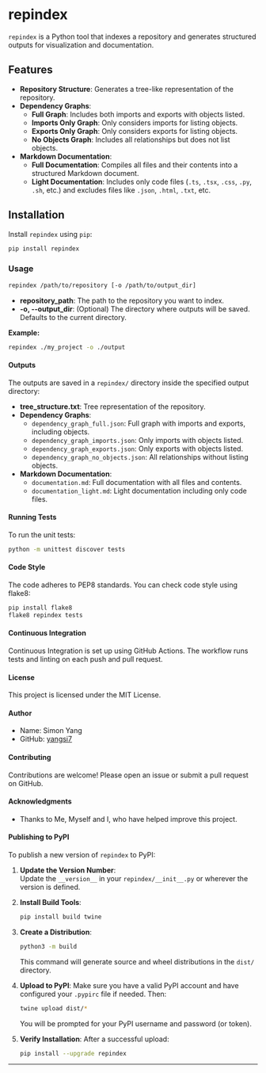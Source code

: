 # repindex

`repindex` is a Python tool that indexes a repository and generates structured outputs for visualization and documentation.

## Features

- **Repository Structure**: Generates a tree-like representation of the repository.
- **Dependency Graphs**:
  - **Full Graph**: Includes both imports and exports with objects listed.
  - **Imports Only Graph**: Only considers imports for listing objects.
  - **Exports Only Graph**: Only considers exports for listing objects.
  - **No Objects Graph**: Includes all relationships but does not list objects.
- **Markdown Documentation**:
  - **Full Documentation**: Compiles all files and their contents into a structured Markdown document.
  - **Light Documentation**: Includes only code files (`.ts`, `.tsx`, `.css`, `.py`, `.sh`, etc.) and excludes files like `.json`, `.html`, `.txt`, etc.

## Installation

Install `repindex` using `pip`:

```bash
pip install repindex
```

### Usage

```bash
repindex /path/to/repository [-o /path/to/output_dir]
```

- **repository_path**: The path to the repository you want to index.
- **-o, --output_dir**: (Optional) The directory where outputs will be saved. Defaults to the current directory.

**Example:**
```bash
repindex ./my_project -o ./output
```

#### Outputs

The outputs are saved in a `repindex/` directory inside the specified output directory:

- **tree_structure.txt**: Tree representation of the repository.
- **Dependency Graphs**:
  - `dependency_graph_full.json`: Full graph with imports and exports, including objects.
  - `dependency_graph_imports.json`: Only imports with objects listed.
  - `dependency_graph_exports.json`: Only exports with objects listed.
  - `dependency_graph_no_objects.json`: All relationships without listing objects.
- **Markdown Documentation**:
  - `documentation.md`: Full documentation with all files and contents.
  - `documentation_light.md`: Light documentation including only code files.

#### Running Tests

To run the unit tests:
```bash
python -m unittest discover tests
```

#### Code Style

The code adheres to PEP8 standards. You can check code style using flake8:
```bash
pip install flake8
flake8 repindex tests
```

#### Continuous Integration

Continuous Integration is set up using GitHub Actions. The workflow runs tests and linting on each push and pull request.

#### License

This project is licensed under the MIT License.

#### Author
- Name: Simon Yang
- GitHub: [yangsi7](https://github.com/yangsi7)

#### Contributing

Contributions are welcome! Please open an issue or submit a pull request on GitHub.

#### Acknowledgments

- Thanks to Me, Myself and I, who have helped improve this project.

#### Publishing to PyPI

To publish a new version of `repindex` to PyPI:

1. **Update the Version Number**:  
   Update the `__version__` in your `repindex/__init__.py` or wherever the version is defined.

2. **Install Build Tools**:
   ```bash
   pip install build twine
   ```

3. **Create a Distribution**:
   ```bash
   python3 -m build
   ```
   This command will generate source and wheel distributions in the `dist/` directory.

4. **Upload to PyPI**:
   Make sure you have a valid PyPI account and have configured your `.pypirc` file if needed. Then:
   ```bash
   twine upload dist/*
   ```
   
   You will be prompted for your PyPI username and password (or token).

5. **Verify Installation**:
   After a successful upload:
   ```bash
   pip install --upgrade repindex
   ```

---